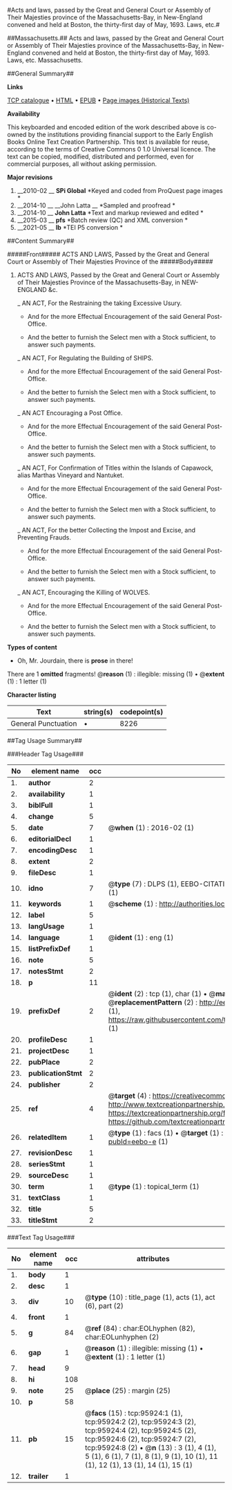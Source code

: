 #Acts and laws, passed by the Great and General Court or Assembly of Their Majesties province of the Massachusetts-Bay, in New-England convened and held at Boston, the thirty-first day of May, 1693. Laws, etc.#

##Massachusetts.##
Acts and laws, passed by the Great and General Court or Assembly of Their Majesties province of the Massachusetts-Bay, in New-England convened and held at Boston, the thirty-first day of May, 1693.
Laws, etc.
Massachusetts.

##General Summary##

**Links**

[TCP catalogue](http://www.ota.ox.ac.uk/tcp/)  • 
[HTML](http://tei.it.ox.ac.uk/tcp/Texts-HTML/free/A52/A52198.html)  • 
[EPUB](http://tei.it.ox.ac.uk/tcp/Texts-EPUB/free/A52/A52198.epub) • 
[Page images (Historical Texts)](https://historicaltexts.jisc.ac.uk/eebo-12951562e)

**Availability**

This keyboarded and encoded edition of the work described above is co-owned by the
    institutions providing financial support to the Early English Books Online Text Creation
    Partnership. This text is available for reuse, according to the terms of  Creative Commons 0 1.0 Universal
    licence. The text can be copied, modified, distributed and performed, even for commercial
    purposes, all without asking permission.

**Major revisions**

1. __2010-02 __ __SPi Global__ *Keyed and coded from ProQuest page images *
1. __2014-10 __ __John Latta __ *Sampled and proofread *
1. __2014-10 __ __John Latta__ *Text and markup reviewed and edited *
1. __2015-03 __ __pfs__ *Batch review (QC) and XML conversion *
1. __2021-05 __ __lb__ *TEI P5 conversion *

##Content Summary##

#####Front#####
ACTS AND LAWS, Passed by the Great and General Court or Assembly of Their Majesties Province of the 
#####Body#####

1. ACTS AND LAWS, Passed by the Great and General Court or Assembly of Their Majesties Province of the Massachusetts-Bay, in NEW-ENGLAND &c.

    _ AN ACT, For the Restraining the taking Excessive Usury.

      * And for the more Effectual Encouragement of the said General Post-Office.

      * And the better to furnish the Select men with a Stock sufficient, to answer such payments.

    _ AN ACT, For Regulating the Building of SHIPS.

      * And for the more Effectual Encouragement of the said General Post-Office.

      * And the better to furnish the Select men with a Stock sufficient, to answer such payments.

    _ AN ACT Encouraging a Post Office.

      * And for the more Effectual Encouragement of the said General Post-Office.

      * And the better to furnish the Select men with a Stock sufficient, to answer such payments.

    _ AN ACT, For Confirmation of Titles within the Islands of Capawock, alias Marthas Vineyard and Nantuket.

      * And for the more Effectual Encouragement of the said General Post-Office.

      * And the better to furnish the Select men with a Stock sufficient, to answer such payments.

    _ AN ACT, For the better Collecting the Impost and Excise, and Preventing Frauds.

      * And for the more Effectual Encouragement of the said General Post-Office.

      * And the better to furnish the Select men with a Stock sufficient, to answer such payments.

    _ AN ACT, Encouraging the Killing of WOLVES.

      * And for the more Effectual Encouragement of the said General Post-Office.

      * And the better to furnish the Select men with a Stock sufficient, to answer such payments.

**Types of content**

  * Oh, Mr. Jourdain, there is **prose** in there!

There are 1 **omitted** fragments! 
 @__reason__ (1) : illegible: missing (1)  •  @__extent__ (1) : 1 letter (1)

**Character listing**


|Text|string(s)|codepoint(s)|
|---|---|---|
|General Punctuation|•|8226|

##Tag Usage Summary##

###Header Tag Usage###

|No|element name|occ|attributes|
|---|---|---|---|
|1.|__author__|2||
|2.|__availability__|1||
|3.|__biblFull__|1||
|4.|__change__|5||
|5.|__date__|7| @__when__ (1) : 2016-02 (1)|
|6.|__editorialDecl__|1||
|7.|__encodingDesc__|1||
|8.|__extent__|2||
|9.|__fileDesc__|1||
|10.|__idno__|7| @__type__ (7) : DLPS (1), EEBO-CITATION (1), VID (1), EEBO-PROQUEST (1), STC (2), OCLC (1)|
|11.|__keywords__|1| @__scheme__ (1) : http://authorities.loc.gov/ (1)|
|12.|__label__|5||
|13.|__langUsage__|1||
|14.|__language__|1| @__ident__ (1) : eng (1)|
|15.|__listPrefixDef__|1||
|16.|__note__|5||
|17.|__notesStmt__|2||
|18.|__p__|11||
|19.|__prefixDef__|2| @__ident__ (2) : tcp (1), char (1)  •  @__matchPattern__ (2) : ([0-9\-]+):([0-9IVX]+) (1), (.+) (1)  •  @__replacementPattern__ (2) : http://eebo.chadwyck.com/downloadtiff?vid=$1&page=$2 (1), https://raw.githubusercontent.com/textcreationpartnership/Texts/master/tcpchars.xml#$1 (1)|
|20.|__profileDesc__|1||
|21.|__projectDesc__|1||
|22.|__pubPlace__|2||
|23.|__publicationStmt__|2||
|24.|__publisher__|2||
|25.|__ref__|4| @__target__ (4) : https://creativecommons.org/publicdomain/zero/1.0/ (1), http://www.textcreationpartnership.org/docs/. (1), https://textcreationpartnership.org/faq/#faq05 (1), https://github.com/textcreationpartnership (1)|
|26.|__relatedItem__|1| @__type__ (1) : facs (1)  •  @__target__ (1) : https://data.historicaltexts.jisc.ac.uk/view?pubId=eebo-e (1)|
|27.|__revisionDesc__|1||
|28.|__seriesStmt__|1||
|29.|__sourceDesc__|1||
|30.|__term__|1| @__type__ (1) : topical_term (1)|
|31.|__textClass__|1||
|32.|__title__|5||
|33.|__titleStmt__|2||


###Text Tag Usage###

|No|element name|occ|attributes|
|---|---|---|---|
|1.|__body__|1||
|2.|__desc__|1||
|3.|__div__|10| @__type__ (10) : title_page (1), acts (1), act (6), part (2)|
|4.|__front__|1||
|5.|__g__|84| @__ref__ (84) : char:EOLhyphen (82), char:EOLunhyphen (2)|
|6.|__gap__|1| @__reason__ (1) : illegible: missing (1)  •  @__extent__ (1) : 1 letter (1)|
|7.|__head__|9||
|8.|__hi__|108||
|9.|__note__|25| @__place__ (25) : margin (25)|
|10.|__p__|58||
|11.|__pb__|15| @__facs__ (15) : tcp:95924:1 (1), tcp:95924:2 (2), tcp:95924:3 (2), tcp:95924:4 (2), tcp:95924:5 (2), tcp:95924:6 (2), tcp:95924:7 (2), tcp:95924:8 (2)  •  @__n__ (13) : 3 (1), 4 (1), 5 (1), 6 (1), 7 (1), 8 (1), 9 (1), 10 (1), 11 (1), 12 (1), 13 (1), 14 (1), 15 (1)|
|12.|__trailer__|1||
